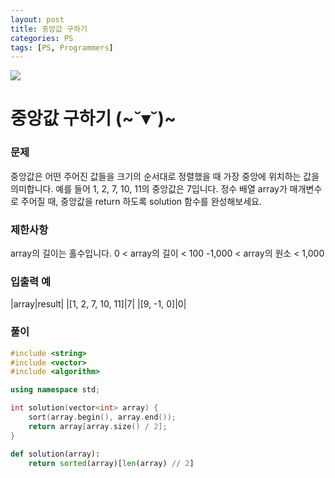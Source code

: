 ```yaml
---
layout: post
title: 중앙값 구하기
categories: PS
tags: [PS, Programmers]
---
```


<img src="https://programmers.co.kr/assets/img-meta-programmers-86b32ab1929330ced348f75cf9a8033cbf8da3e78611d80f05dc3a321927f13b.png" />

# 중앙값 구하기 (~˘▾˘)~

### 문제

중앙값은 어떤 주어진 값들을 크기의 순서대로 정렬했을 때 가장 중앙에 위치하는 값을 의미합니다. 예를 들어 1, 2, 7, 10, 11의 중앙값은 7입니다. 정수 배열 array가 매개변수로 주어질 때, 중앙값을 return 하도록 solution 함수를 완성해보세요.

### 제한사항

array의 길이는 홀수입니다.
0 < array의 길이 < 100
-1,000 < array의 원소 < 1,000

### 입출력 예

|array|result|
|[1, 2, 7, 10, 11]|7|
|[9, -1, 0]|0|

### 풀이
```c++
#include <string>
#include <vector>
#include <algorithm>

using namespace std;

int solution(vector<int> array) {
    sort(array.begin(), array.end());
    return array[array.size() / 2];
}
```

```python
def solution(array):
    return sorted(array)[len(array) // 2]
```